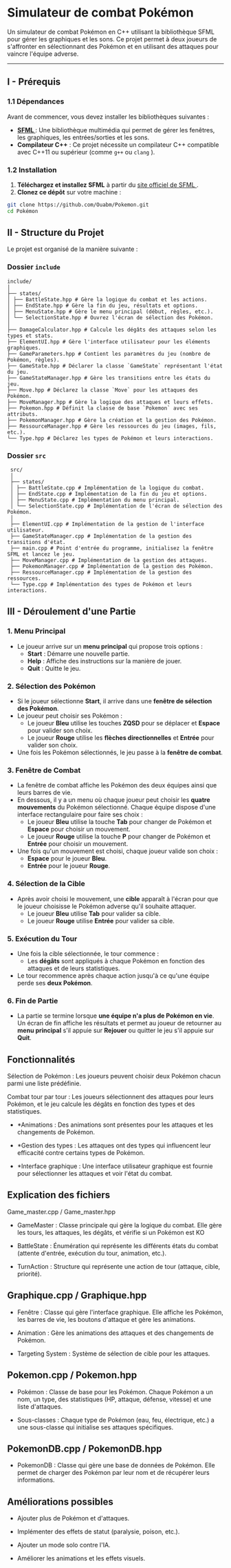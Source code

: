 # Simulateur de combat Pokémon

 Un simulateur de combat Pokémon en C++ utilisant la bibliothèque SFML pour gérer les graphiques et les sons. Ce projet permet à deux joueurs de s'affronter en sélectionnant des Pokémon et en utilisant des attaques pour vaincre l'équipe adverse.

 ---

 ## I - Prérequis

 ### 1.1 Dépendances
 Avant de commencer, vous devez installer les bibliothèques suivantes :

 - **[ SFML ]( https://www.sfml-dev.org/download.php )** : Une bibliothèque multimédia qui permet de gérer les fenêtres, les graphiques, les entrées/sorties et les sons.
 - **Compilateur C++** : Ce projet nécessite un compilateur C++ compatible avec C++11 ou supérieur (comme `g++` ou `clang` ).

 ### 1.2 Installation

 1. **Téléchargez et installez SFML** à partir du [ site officiel de SFML ]( https://www.sfml-dev.org/download.php ).
 2. **Clonez ce dépôt** sur votre machine :
 ```bash
 git clone https://github.com/Ouabm/Pokemon.git
 cd Pokémon
```

 ## II - Structure du Projet

 Le projet est organisé de la manière suivante :

 ### Dossier `include`
 ```texte brut
 include/
 │
 ├── states/
 │ ├── BattleState.hpp # Gère la logique du combat et les actions.
 │ ├── EndState.hpp # Gère la fin du jeu, résultats et options.
 │ ├── MenuState.hpp # Gère le menu principal (début, règles, etc.).
 │ └── SelectionState.hpp # Ouvrez l'écran de sélection des Pokémon.
 │
 ├── DamageCalculator.hpp # Calcule les dégâts des attaques selon les types et stats. 
 ├── ElementUI.hpp # Gère l'interface utilisateur pour les éléments graphiques.
 ├── GameParameters.hpp # Contient les paramètres du jeu (nombre de Pokémon, règles).
 ├── GameState.hpp # Déclarer la classe `GameState` représentant l'état du jeu.
 ├── GameStateManager.hpp # Gère les transitions entre les états du jeu.
 ├── Move.hpp # Déclarez la classe `Move` pour les attaques des Pokémon.
 ├── MoveManager.hpp # Gère la logique des attaques et leurs effets.
 ├── Pokemon.hpp # Définit la classe de base `Pokemon` avec ses attributs.
 ├── PokemonManager.hpp # Gère la création et la gestion des Pokémon.
 ├── RessourceManager.hpp # Gère les ressources du jeu (images, fils, etc.).
 └── Type.hpp # Déclarez les types de Pokémon et leurs interactions.
 ```

 ### Dossier `src`
```texte brut
 src/
 │
 ├── states/
 │ ├── BattleState.cpp # Implémentation de la logique du combat.
 │ ├── EndState.cpp # Implémentation de la fin du jeu et options.
 │ ├── MenuState.cpp # Implémentation du menu principal.
 │ └── SelectionState.cpp # Implémentation de l'écran de sélection des Pokémon.
 │
 ├── ElementUI.cpp # Implémentation de la gestion de l'interface utilisateur.
 ├── GameStateManager.cpp # Implémentation de la gestion des transitions d'état.
 ├── main.cpp # Point d'entrée du programme, initialisez la fenêtre SFML et lancez le jeu.
 ├── MoveManager.cpp # Implémentation de la gestion des attaques.
 ├── PokemonManager.cpp # Implémentation de la gestion des Pokémon.
 ├── RessourceManager.cpp # Implémentation de la gestion des ressources.
 └── Type.cpp # Implémentation des types de Pokémon et leurs interactions.
 ```

## III - Déroulement d'une Partie

### 1. **Menu Principal**
- Le joueur arrive sur un **menu principal** qui propose trois options :
  - **Start** : Démarre une nouvelle partie.
  - **Help** : Affiche des instructions sur la manière de jouer.
  - **Quit** : Quitte le jeu.
  
### 2. **Sélection des Pokémon**
- Si le joueur sélectionne **Start**, il arrive dans une **fenêtre de sélection des Pokémon**.
- Le joueur peut choisir ses Pokémon :
  - Le joueur **Bleu** utilise les touches **ZQSD** pour se déplacer et **Espace** pour valider son choix.
  - Le joueur **Rouge** utilise les **flèches directionnelles** et **Entrée** pour valider son choix.
- Une fois les Pokémon sélectionnés, le jeu passe à la **fenêtre de combat**.

### 3. **Fenêtre de Combat**
- La fenêtre de combat affiche les Pokémon des deux équipes ainsi que leurs barres de vie.
- En dessous, il y a un menu où chaque joueur peut choisir les **quatre mouvements** du Pokémon sélectionné. Chaque équipe dispose d'une interface rectangulaire pour faire ses choix :
  - Le joueur **Bleu** utilise la touche **Tab** pour changer de Pokémon et **Espace** pour choisir un mouvement.
  - Le joueur **Rouge** utilise la touche **P** pour changer de Pokémon et **Entrée** pour choisir un mouvement.
- Une fois qu'un mouvement est choisi, chaque joueur valide son choix :
  - **Espace** pour le joueur **Bleu**.
  - **Entrée** pour le joueur **Rouge**.

### 4. **Sélection de la Cible**
- Après avoir choisi le mouvement, une **cible** apparaît à l'écran pour que le joueur choisisse le Pokémon adverse qu'il souhaite attaquer.
  - Le joueur **Bleu** utilise **Tab** pour valider sa cible.
  - Le joueur **Rouge** utilise **Entrée** pour valider sa cible.

### 5. **Exécution du Tour**
- Une fois la cible sélectionnée, le tour commence :
  - Les **dégâts** sont appliqués à chaque Pokémon en fonction des attaques et de leurs statistiques.
- Le tour recommence après chaque action jusqu'à ce qu'une équipe perde ses **deux Pokémon**.

### 6. **Fin de Partie**
- La partie se termine lorsque **une équipe n'a plus de Pokémon en vie**. Un écran de fin affiche les résultats et permet au joueur de retourner au **menu principal** s'il appuie sur **Rejouer** ou quitter le jeu s'il appuie sur **Quit**.






 ## Fonctionnalités
 Sélection de Pokémon : Les joueurs peuvent choisir deux Pokémon chacun parmi une liste prédéfinie.

 Combat tour par tour : Les joueurs sélectionnent des attaques pour leurs Pokémon, et le jeu calcule les dégâts en fonction des types et des statistiques.

 - *Animations : Des animations sont présentes pour les attaques et les changements de Pokémon.

 - *Gestion des types : Les attaques ont des types qui influencent leur efficacité contre certains types de Pokémon.

 - *Interface graphique : Une interface utilisateur graphique est fournie pour sélectionner les attaques et voir l'état du combat.

 ## Explication des fichiers
 Game_master.cpp / Game_master.hpp

 - GameMaster : Classe principale qui gère la logique du combat. Elle gère les tours, les attaques, les dégâts, et vérifie si un Pokémon est KO

 - BattleState : Énumération qui représente les différents états du combat (attente d'entrée, exécution du tour, animation, etc.).

 - TurnAction : Structure qui représente une action de tour (attaque, cible, priorité).

 ## Graphique.cpp / Graphique.hpp

 - Fenêtre : Classe qui gère l'interface graphique. Elle affiche les Pokémon, les barres de vie, les boutons d'attaque et gère les animations.

 - Animation : Gère les animations des attaques et des changements de Pokémon.

 - Targeting System : Système de sélection de cible pour les attaques.

 ## Pokemon.cpp / Pokemon.hpp
 - Pokémon : Classe de base pour les Pokémon. Chaque Pokémon a un nom, un type, des statistiques (HP, attaque, défense, vitesse) et une liste d'attaques.

 - Sous-classes : Chaque type de Pokémon (eau, feu, électrique, etc.) a une sous-classe qui initialise ses attaques spécifiques.

 ## PokemonDB.cpp / PokemonDB.hpp
 - PokemonDB : Classe qui gère une base de données de Pokémon. Elle permet de charger des Pokémon par leur nom et de récupérer leurs informations.

 ## Améliorations possibles

 - Ajouter plus de Pokémon et d'attaques.

 - Implémenter des effets de statut (paralysie, poison, etc.).

 - Ajouter un mode solo contre l'IA.

 - Améliorer les animations et les effets visuels. 